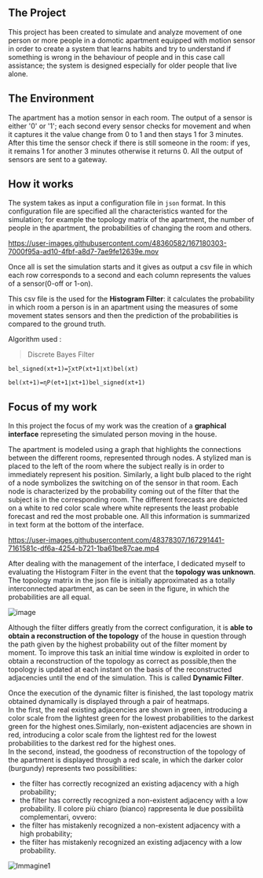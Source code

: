 <h2>The Project</h2>

This project has been created to simulate and analyze movement of one person or more people in a domotic apartment equipped with motion sensor in order to create a system that learns habits and try to understand if something is wrong in the behaviour of people and in this case call assistance; the system is designed especially for older people that live alone.

<h2>The Environment</h2>

The apartment has a motion sensor in each room. The output of a sensor is either '0' or '1'; each second every sensor checks for movement and when it captures it the value change from 0 to 1 and then stays 1 for 3 minutes. After this time the sensor check if there is still someone in the room: if yes, it remains 1 for another 3 minutes otherwise it returns 0. All the output of sensors are sent to a gateway.

<h2>How it works</h2>

The system takes as input a configuration file in `json` format. In this configuration file are specified all the characteristics wanted for the simulation; for example the topology matrix of the apartment, the number of people in the apartment, the probabilities of changing the room and others.


https://user-images.githubusercontent.com/48360582/167180303-7000f95a-ad10-4fbf-a8d7-7ae9fe12639e.mov


Once all is set the simulation starts and it gives as output a csv file in which each row corresponds to a second and each column represents the values of a sensor(0-off or 1-on).

This csv file is the used for the **Histogram Filter**: it calculates the probability in which room a person is in an apartment using the measures of some movement states sensors and then the prediction of the probabilities is compared to the ground truth.

Algorithm used :

>Discrete Bayes Filter

	bel_signed(xt+1)=∑xtP(xt+1∣xt)bel(xt)

	bel(xt+1)=ηP(et+1∣xt+1)bel_signed(xt+1)

<h2>Focus of my work</h2>

In this project the focus of my work was the creation of a **graphical interface** represeting the simulated person moving in the house.

The apartment is modeled using a graph that highlights the connections between the different rooms, represented through nodes. A stylized man is placed to the left of the room where the subject really is in order to immediately represent his position. Similarly, a light bulb placed to the right of a node symbolizes the switching on of the sensor in that room. Each node is characterized by the probability coming out of the filter that the subject is in the corresponding room. The different forecasts are depicted on a white to red color scale where white represents the least probable forecast and red the most probable one. All this information is summarized in text form at the bottom of the interface.

https://user-images.githubusercontent.com/48378307/167291441-7161581c-df6a-4254-b721-1ba61be87cae.mp4

After dealing with the management of the interface, I dedicated myself to evaluating the Histogram Filter in the event that the **topology was unknown**.
The topology matrix in the json file is initially approximated as a totally interconnected apartment, as can be seen in the figure, in which the probabilities are all equal.

![image](https://user-images.githubusercontent.com/48378307/167291875-0d4e54ca-9cbb-4f48-b3bd-7c85ccb58d79.png)

Although the filter differs greatly from the correct configuration, it is **able to obtain a reconstruction of the topology** of the house in question through the path given by the highest probability out of the filter moment by moment.
To improve this task an initial time window is exploited in order to obtain a reconstruction of the topology as correct as possible,then the topology is updated at each instant on the basis of the reconstructed adjacencies until the end of the simulation. This is called **Dynamic Filter**.

Once the execution of the dynamic filter is finished, the last topology matrix obtained dynamically is displayed through a pair of heatmaps.  
In the first, the real existing adjacencies are shown in green, introducing a color scale from the lightest green for the lowest probabilities to the darkest green for the highest ones.Similarly, non-existent adjacencies are shown in red, introducing a color scale from the lightest red for the lowest probabilities to the darkest red for the highest ones.    
In the second, instead, the goodness of reconstruction of the topology of the apartment is displayed through a red scale, in which the darker color (burgundy) represents two possibilities:
* the filter has correctly recognized an existing adjacency with a high probability;
* the filter has correctly recognized a non-existent adjacency with a low probability.
Il colore più chiaro (bianco) rappresenta le due possibilità complementari, ovvero:
* the filter has mistakenly recognized a non-existent adjacency with a high probability;
* the filter has mistakenly recognized an existing adjacency with a low probability.


![Immagine1](https://user-images.githubusercontent.com/48378307/167292845-5ec464da-507a-4a20-8362-64db2515471f.png)



